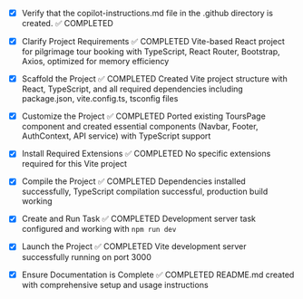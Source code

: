 <!-- Use this file to provide workspace-specific custom instructions to Copilot. For more details, visit https://code.visualstudio.com/docs/copilot/copilot-customization#_use-a-githubcopilotinstructionsmd-file -->
- [x] Verify that the copilot-instructions.md file in the .github directory is created. ✅ COMPLETED

- [x] Clarify Project Requirements ✅ COMPLETED
	Vite-based React project for pilgrimage tour booking with TypeScript, React Router, Bootstrap, Axios, optimized for memory efficiency

- [x] Scaffold the Project ✅ COMPLETED
	Created Vite project structure with React, TypeScript, and all required dependencies including package.json, vite.config.ts, tsconfig files

- [x] Customize the Project ✅ COMPLETED
	Ported existing ToursPage component and created essential components (Navbar, Footer, AuthContext, API service) with TypeScript support

- [x] Install Required Extensions ✅ COMPLETED
	No specific extensions required for this Vite project

- [x] Compile the Project ✅ COMPLETED
	Dependencies installed successfully, TypeScript compilation successful, production build working

- [x] Create and Run Task ✅ COMPLETED
	Development server task configured and working with `npm run dev`

- [x] Launch the Project ✅ COMPLETED
	Vite development server successfully running on port 3000

- [x] Ensure Documentation is Complete ✅ COMPLETED
	README.md created with comprehensive setup and usage instructions
